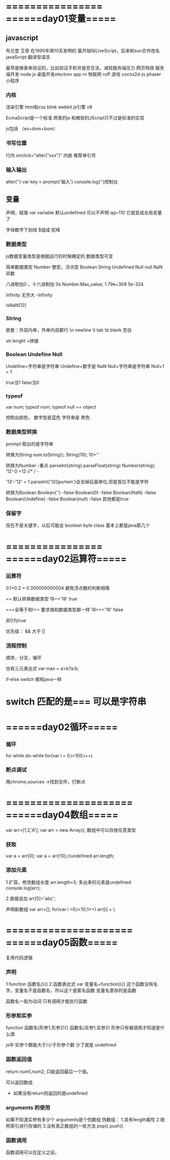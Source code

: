 ================
======day01变量=====
================
## javascript
布兰登 艾奇
在1995年用10天发明的
最开始叫LiveScript，后来和sun合作改名javaScript
翻译型语言

最早是做表单验证的，比如验证手机号是否合法，减轻服务端压力
网页特效
服务端开发 node.js
桌面开发electron
app rn
物联网 ruff
游戏 cocos2d-js phaser
小程序

### 内核
渲染引擎 html和css blink webkit
js引擎 v8

EcmaScript是一个标准
网景的js 和微软的JScript只不过是标准的实现 

js包括 （es+dom+bom）

### 书写位置
行内 onclick="alter("xxx")"
内嵌 <script>
引入式 <script src=""></script>
推荐单引号

### 输入输出
alter('')
var key = prompt('输入')
console.log('')控制台

## 变量
声明，赋值
var variable
默认undefined
可以不声明
qq=110 它就变成全局变量了

字母数字下划线 $组成 驼峰

### 数据类型
js数据变量类型是根据运行的时候确定的
数据类型可变

简单数据类型
Number 整型，浮点型
Boolean
String
Undefined
Null  null
NaN非数

八进制加0 ，十六进制加 0x
Number.Max_value; 1.79e+308
5e-324
 
Infinity 无穷大
-Infinity


isNaN(12)

### String
嵌套：外双内单，外单内双都行
\n newline
\t tab
\b blank 空白

str.lenght
+拼接
### Boolean Undefine Null
Undefine+字符串是字符串
Undefine+数字是 NaN
Null+字符串是字符串
Null+1 = 1

true当1 false当0

### typeof
var num;
typeof num;
typeof null == object

控制台颜色，
数字型是蓝色
字符串是 黑色

### 数据类型转换
prompt 取出的是字符串

转换为String
num.toString();
String(10);
10+''

转换为Number -重点
parseInt(string)
parseFloat(string)
Number(string);
‘12’-0  =12 //* / -

'13'-'12' = 1
parseInt('120px/rem')会去掉后面单位,但是首位不能是字符

转换为Boolean
Boolean('') -false
Boolean(0) -false
Boolean(NaN) -false
Boolean(Undefine) -false
Boolean(null) -false
其他都是true

### 保留字
现在不是关键字，以后可能会
boolean byte class  基本上都是java那几个

================
======day02运算符=====
================
### 运算符
0.1+0.2 = 0.300000000004
避免浮点数的判断相等

== 默认转换数据类型
18=='18' true

===全等于和!==
要求值和数据类型都一样
18==='18' false

非0为true

优先级： && 大于 ||

### 流程控制
顺序，分支，循环

也有三元表达式
var max = a>b?a:b;

if-else switch 都和java一样

switch 匹配的是===
可以是字符串
=====================
======day02循环=====
=====================
### 循环
for while do-while
for(var i = 0;i<100;i++)

### 断点调试
用chrome,sources ->找到文件，打断点


=====================
======day04数组=====
=====================
var arr=[1,2,'A'];
var arr = new Array();
数组中可以存放任意类型

### 获取
var a = arr[0];
var a = arr[10];//undefined
arr.length; 

### 添加元素
1.扩容，修改数组长度
arr.length=5; 多出来的元素是undefined
console.log(arr);

2.直接追加
arr[5]='abc';

声明新数组
var arr=[];
for(var i =0;i<10;1++)
    arr[i] = i;

=====================
======day05函数=====
=====================
复用代码逻辑
### 声明
1.function 函数名(){}
2.函数表达式
var 变量名=function(){}
这个函数没有名字，变量名不是函数名，所以这个是匿名函数
变量名里存的是函数

函数名一般为动词
只有调用才能执行函数

### 形参和实参
function 函数名(形参1,形参2){}
函数名(实参1,实参2)
形参只有被调用才知道是什么值

js中 实参个数能大于/小于形参个数
少了就是 undefined

### 函数返回值

return num1,num2;
只能返回最后一个值。

可以返回数组

* 如果没有return则返回的是undefined

### arguments 的使用
如果不知道实参有多少个
arguments是个伪数组
伪数组：
1.具有length属性
2.按照索引进行存储的
3.没有真正数组的一些方法 pop() push()

### 函数调用
函数调用可以在定义之前。





















